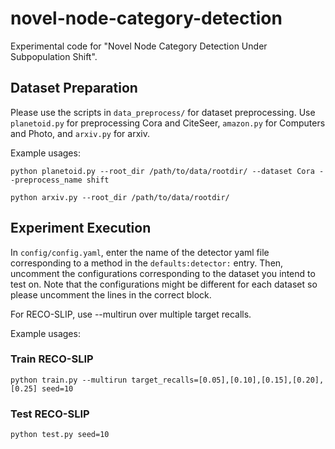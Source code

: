 # novel-node-category-detection

Experimental code for "Novel Node Category Detection Under Subpopulation Shift".

## Dataset Preparation
Please use the scripts in `data_preprocess/` for dataset preprocessing.
Use `planetoid.py` for preprocessing Cora and CiteSeer, `amazon.py` for Computers and Photo, and `arxiv.py` for arxiv.

Example usages:
```
python planetoid.py --root_dir /path/to/data/rootdir/ --dataset Cora --preprocess_name shift
```

```
python arxiv.py --root_dir /path/to/data/rootdir/
```

## Experiment Execution
In `config/config.yaml`, enter the name of the detector yaml file corresponding to a method in the `defaults:detector:` entry.
Then, uncomment the configurations corresponding to the dataset you intend to test on.
Note that the configurations might be different for each dataset so please uncomment the lines in the correct block.

For RECO-SLIP, use --multirun over multiple target recalls.

Example usages:
### Train RECO-SLIP
```
python train.py --multirun target_recalls=[0.05],[0.10],[0.15],[0.20],[0.25] seed=10
```

### Test RECO-SLIP
```
python test.py seed=10
```